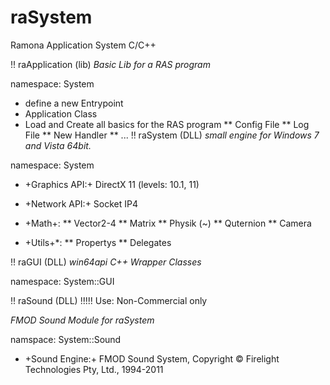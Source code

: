 # raSystem
Ramona Application System C/C++

!! raApplication (lib)
_Basic Lib for a RAS program_

namespace: System
* define a new Entrypoint
* Application Class 
* Load and Create all basics for the RAS program
** Config File
** Log File
** New Handler
** ...
!! raSystem (DLL)
_small engine for Windows 7 and Vista 64bit._

namespace: System

* +Graphics API:+  DirectX 11 (levels: 10.1, 11)
* +Network API:+ Socket IP4

* +Math+: 
** Vector2-4
** Matrix
** Physik (~)
** Quternion
** Camera

* +Utils+*:
** Propertys
** Delegates

!! raGUI (DLL)
_win64api C++ Wrapper Classes_

namespace: System::GUI

!! raSound (DLL)
!!!!! Use:  Non-Commercial only

_FMOD Sound Module for raSystem_

namspace: System::Sound
* +Sound Engine:+ FMOD Sound System, Copyright © Firelight Technologies Pty, Ltd., 1994-2011




